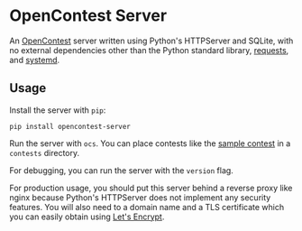 # OpenContest Server

An [OpenContest](https://github.com/LadueCS/OpenContest) server written using Python's HTTPServer and SQLite, with no external dependencies other than the Python standard library, [requests](https://docs.python-requests.org/en/latest/), and [systemd](https://systemd.io/).

## Usage

Install the server with `pip`:
```
pip install opencontest-server
```

Run the server with `ocs`. You can place contests like the [sample contest](https://github.com/LadueCS/Test) in a `contests` directory.

For debugging, you can run the server with the `version` flag.

For production usage, you should put this server behind a reverse proxy like nginx because Python's HTTPServer does not implement any security features. You will also need to a domain name and a TLS certificate which you can easily obtain using [Let's Encrypt](https://letsencrypt.org/).
